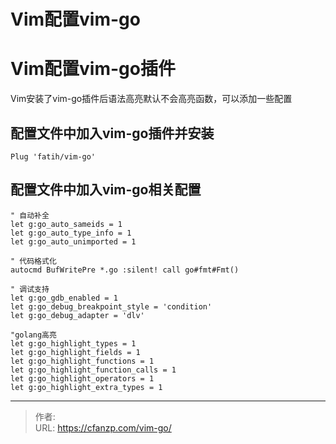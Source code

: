# Vim配置vim-go


<!--more-->
# Vim配置vim-go插件
Vim安装了vim-go插件后语法高亮默认不会高亮函数，可以添加一些配置

## 配置文件中加入vim-go插件并安装
```vimL
Plug 'fatih/vim-go'
```

## 配置文件中加入vim-go相关配置
```vimL
" 自动补全
let g:go_auto_sameids = 1
let g:go_auto_type_info = 1
let g:go_auto_unimported = 1

" 代码格式化
autocmd BufWritePre *.go :silent! call go#fmt#Fmt()

" 调试支持
let g:go_gdb_enabled = 1
let g:go_debug_breakpoint_style = 'condition'
let g:go_debug_adapter = 'dlv'

"golang高亮
let g:go_highlight_types = 1
let g:go_highlight_fields = 1
let g:go_highlight_functions = 1
let g:go_highlight_function_calls = 1
let g:go_highlight_operators = 1
let g:go_highlight_extra_types = 1
```


---

> 作者:   
> URL: https://cfanzp.com/vim-go/  

